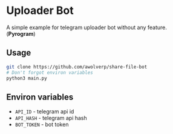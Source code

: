 # Uploader Bot
A simple example for telegram uploader bot without any feature. (**Pyrogram**)

## Usage
```bash
git clone https://github.com/awolverp/share-file-bot
# Don't forgot environ variables
python3 main.py
```

## Environ variables
- `API_ID` - telegram api id
- `API_HASH` - telegram api hash
- `BOT_TOKEN` - bot token
